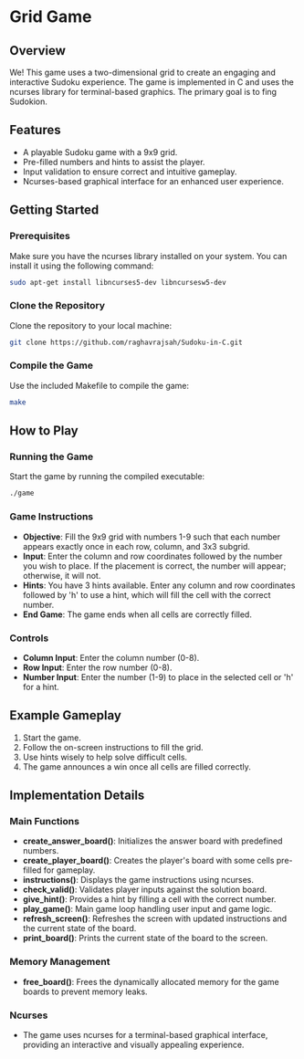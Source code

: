 
# Grid Game

## Overview
We! This game uses a two-dimensional grid to create an engaging and interactive Sudoku experience. The game is implemented in C and uses the ncurses library for terminal-based graphics. The primary goal is to fing Sudokion.

## Features
- A playable Sudoku game with a 9x9 grid.
- Pre-filled numbers and hints to assist the player.
- Input validation to ensure correct and intuitive gameplay.
- Ncurses-based graphical interface for an enhanced user experience.

## Getting Started

### Prerequisites
Make sure you have the ncurses library installed on your system. You can install it using the following command:
```bash
sudo apt-get install libncurses5-dev libncursesw5-dev
```

### Clone the Repository
Clone the repository to your local machine:
```bash
git clone https://github.com/raghavrajsah/Sudoku-in-C.git

```

### Compile the Game
Use the included Makefile to compile the game:
```bash
make
```

## How to Play

### Running the Game
Start the game by running the compiled executable:
```bash
./game
```

### Game Instructions
- **Objective**: Fill the 9x9 grid with numbers 1-9 such that each number appears exactly once in each row, column, and 3x3 subgrid.
- **Input**: Enter the column and row coordinates followed by the number you wish to place. If the placement is correct, the number will appear; otherwise, it will not.
- **Hints**: You have 3 hints available. Enter any column and row coordinates followed by 'h' to use a hint, which will fill the cell with the correct number.
- **End Game**: The game ends when all cells are correctly filled.

### Controls
- **Column Input**: Enter the column number (0-8).
- **Row Input**: Enter the row number (0-8).
- **Number Input**: Enter the number (1-9) to place in the selected cell or 'h' for a hint.

## Example Gameplay
1. Start the game.
2. Follow the on-screen instructions to fill the grid.
3. Use hints wisely to help solve difficult cells.
4. The game announces a win once all cells are filled correctly.

## Implementation Details

### Main Functions
- **create_answer_board()**: Initializes the answer board with predefined numbers.
- **create_player_board()**: Creates the player's board with some cells pre-filled for gameplay.
- **instructions()**: Displays the game instructions using ncurses.
- **check_valid()**: Validates player inputs against the solution board.
- **give_hint()**: Provides a hint by filling a cell with the correct number.
- **play_game()**: Main game loop handling user input and game logic.
- **refresh_screen()**: Refreshes the screen with updated instructions and the current state of the board.
- **print_board()**: Prints the current state of the board to the screen.

### Memory Management
- **free_board()**: Frees the dynamically allocated memory for the game boards to prevent memory leaks.

### Ncurses
- The game uses ncurses for a terminal-based graphical interface, providing an interactive and visually appealing experience.

